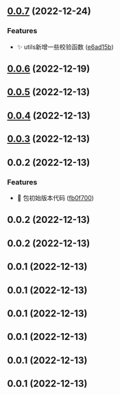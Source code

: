 ## [0.0.7](https://github.com/rainbow57/second-life/compare/v0.0.6...v0.0.7) (2022-12-24)


### Features

* :sparkles: utils新增一些校验函数 ([e6ad15b](https://github.com/rainbow57/second-life/commit/e6ad15bd1660010b415f6bd6d0bd7efa880929cd))



## [0.0.6](https://github.com/rainbow57/second-life/compare/v0.0.5...v0.0.6) (2022-12-19)



## [0.0.5](https://github.com/rainbow57/second-life/compare/v0.0.4...v0.0.5) (2022-12-13)



## [0.0.4](https://github.com/rainbow57/second-life/compare/v0.0.3...v0.0.4) (2022-12-13)



## [0.0.3](https://github.com/rainbow57/second-life/compare/v0.0.2...v0.0.3) (2022-12-13)



## 0.0.2 (2022-12-13)


### Features

* :memo: 包初始版本代码 ([fb0f700](https://github.com/rainbow57/second-life/commit/fb0f700dd195c7faa488e54a1656aeaf9343d6d6))



## 0.0.2 (2022-12-13)



## 0.0.2 (2022-12-13)



## 0.0.1 (2022-12-13)



## 0.0.1 (2022-12-13)



## 0.0.1 (2022-12-13)



## 0.0.1 (2022-12-13)



## 0.0.1 (2022-12-13)



## 0.0.1 (2022-12-13)



